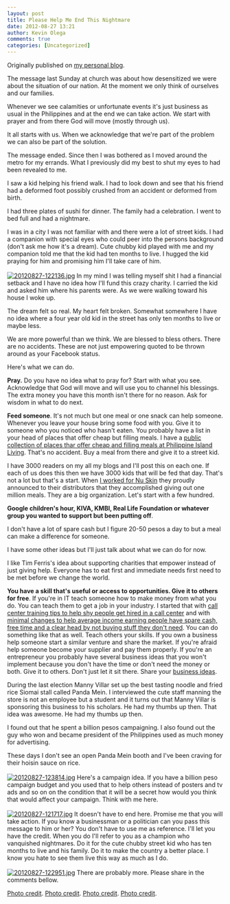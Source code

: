 ```yaml
---
layout: post
title: Please Help Me End This Nightmare
date: 2012-08-27 13:21
author: Kevin Olega
comments: true
categories: [Uncategorized]
---
```

Originally published on <a href="http://kevinolega.com">my personal blog</a>. 

The message last Sunday at church was about how desensitized we were about the situation of our nation.  At the moment we only think of ourselves and our families. 

Whenever we see calamities or unfortunate events it's just business as usual in the Philippines and at the end we can take action. We start with prayer and from there God will move (mostly through us). 

It all starts with us. When we acknowledge that we're part of the problem we can also be part of the solution. 

The message ended. Since then I was bothered as I moved around the metro for my errands. What I previously did my best to shut my eyes to had been revealed to me. 

I saw a kid helping his friend walk. I had to look down and see that his friend had a deformed foot possibly crushed from an accident or deformed from birth. 

I had three plates of sushi for dinner. The family had a celebration. I went to bed full and had a nightmare. 

I was in a city I was not familiar with and there were a lot of street kids. I had a companion with special eyes who could peer into the persons background (don't ask me how it's a dream). Cute chubby kid played with me and my companion told me that the kid had ten months to live. I hugged the kid praying for him and promising him I'll take care of him. 
<br /><br /><a href="http://kevinolega.com/wp-content/uploads/2012/08/20120827-122136.jpg"><img src="http://kevinolega.com/wp-content/uploads/2012/08/20120827-122136.jpg" alt="20120827-122136.jpg" class="alignnone size-full" /></a>
In my mind I was telling myself shit I had a financial setback and I have no idea how I'll fund this crazy charity. I carried the kid and asked him where his parents were. As we were walking toward his house I woke up. 

The dream felt so real. My heart felt broken. Somewhat somewhere I have no idea where a four year old kid in the street has only ten months to live or maybe less. 

We are more powerful than we think. We are blessed to bless others. There are no accidents. These are not just empowering quoted to be thrown around as your Facebook status. 

Here's what we can do. 

<strong>Pray.</strong> Do you have no idea what to pray for? Start with what you see. Acknowledge that God will move and will use you to channel his blessings. The extra money you have this month isn't there for no reason. Ask for wisdom in what to do next. 

<strong>Feed someone</strong>. It's not much but one meal or one snack can help someone. Whenever you leave your house bring some food with you. Give it to someone who you noticed who hasn't eaten. You probably have a list in your head of places that offer cheap but filling meals. I have a <a href="http://philippineislandliving.com">public collection of places thar offer cheap and filling meals at Philippine Island Living</a>. That's no accident. Buy a meal from there and give it to a street kid. 

I have 3000 readers on my all my blogs and I'll post this on each one. If each of us does this then we have 3000 kids that will be fed that day.  That's not a lot but that's a start. When <a href="http://networkmarketingph.com">I worked for Nu Skin</a> they proudly announced to their distributors that they accomplished giving out one million meals. They are a big organization. Let's start with a few hundred. 

<strong>Google children's hour, KIVA, KMBI, Real Life Foundation or whatever group you wanted to support but been putting off</strong>.

I don't have a lot of spare cash but I figure 20-50 pesos a day to but a meal can make a difference for someone. 

I have some other ideas but I'll just talk about what we can do for now. 

I like Tim Ferris's idea about supporting charities that empower instead of just giving help. Everyone has to eat first and immediate needs first need to be met before we change the world. 

<strong>You have a skill that's useful or access to opportunities. Give it to others for free</strong>. If you're in IT teach someone how to make money from what you do. You can teach them to get a job in your industry. I started that with <a href="http://callcentertrainingtips.com">call center training tips to help shy people get hired in a call center</a> and with <a href="http://minimalchanges.com">minimal changes to help average income earning people have spare cash, free time and a clear head by not buying stuff they don't need</a>. You can do something like that as well. Teach others your skills. If you own a business  help someone start a similar venture and share the market. If you're afraid help someone become your supplier and pay them properly. If you're an entrepreneur you probably have several business ideas that you won't implement because you don't have the time or don't need the money or both. Give it to others. Don't just let it sit there. Share your <a href="http://businessideasph.com">business ideas</a>. 

During the last election Manny Villar set up the best tasting noodle and fried rice Siomai stall called Panda Mein. I interviewed the cute staff manning the store is not an employee but a student and it turns out that Manny Villar is sponsoring this business to his scholars. He had my thumbs up then. That idea was awesome. He had my thumbs up then. 

I found out that he spent a billion pesos campaigning. I also found out the guy who won and became president of the Philippines used as much money for advertising. 

These days I don't see an open Panda Mein booth and I've been craving for their hoisin sauce on rice. 
<br /><br /><a href="http://kevinolega.com/wp-content/uploads/2012/08/20120827-123814.jpg"><img src="http://kevinolega.com/wp-content/uploads/2012/08/20120827-123814.jpg" alt="20120827-123814.jpg" class="alignnone size-full" /></a>
Here's a campaign idea. If you have a billion peso campaign budget and you used that to help others instead of posters and tv ads and so on on the condition that it will be a secret how would you think that would affect your campaign. Think with me here. 
<br /><br /><a href="http://kevinolega.com/wp-content/uploads/2012/08/20120827-121717.jpg"><img src="http://kevinolega.com/wp-content/uploads/2012/08/20120827-121717.jpg" alt="20120827-121717.jpg" class="alignnone size-full" /></a>
It doesn't have to end here. Promise me   that you will take action. If you know a businessman or a politician can you pass this message to him or her? You don't have to use me as reference. I'll let you have the credit. When you do I'll refer to you as a champion who vanquished nightmares. Do it for the cute chubby street kid who has ten months to live and his family. Do it to make the country a better place. I know you hate to see them live this way as much as I do. 
<br /><br /><a href="http://kevinolega.com/wp-content/uploads/2012/08/20120827-122951.jpg"><img src="http://kevinolega.com/wp-content/uploads/2012/08/20120827-122951.jpg" alt="20120827-122951.jpg" class="alignnone size-full" /></a>
There are probably more. Please share in the comments bellow.

<a href="http://www.kayavolunteer.com/images/projects/fullsizeMy_World_Tour_pics_2825_11290740796.jpg">Photo credit</a>. 
<a href="http://imageshack.us/photo/my-images/524/pandalogo4oh3.jpg/">Photo credit</a>. 
<a href="http://thedoghousediaries.com/comics/uncategorized/2011-09-19-e3d4329.png">Photo credit</a>. 
<a href="http://3.bp.blogspot.com/_jKQK6aMU-oc/TOLJwPByG5I/AAAAAAAAADQ/UcgPkXptMzg/S730/final+street+children.JPG">Photo credit</a>.
